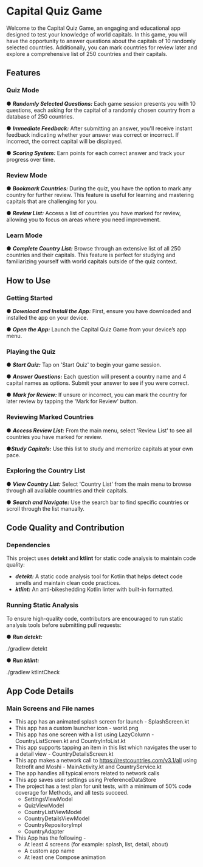 # Capital Quiz Game
Welcome to the Capital Quiz Game, an engaging and educational app designed to test your knowledge of world capitals. In this game, you will have the opportunity to answer questions about the capitals of 10 randomly selected countries. Additionally, you can mark countries for review later and explore a comprehensive list of 250 countries and their capitals.

## Features

### Quiz Mode
● _**Randomly Selected Questions:**_ Each game session presents you with 10 questions, each asking for the capital of a randomly chosen country from a database of 250 countries.

● _**Immediate Feedback:**_ After submitting an answer, you'll receive instant feedback indicating whether your answer was correct or incorrect. If incorrect, the correct capital will be displayed.

● _**Scoring System:**_ Earn points for each correct answer and track your progress over time.

### Review Mode
● _**Bookmark Countries:**_ During the quiz, you have the option to mark any country for further review. This feature is useful for learning and mastering capitals that are challenging for you.

● _**Review List:**_ Access a list of countries you have marked for review, allowing you to focus on areas where you need improvement.

### Learn Mode
● _**Complete Country List:**_ Browse through an extensive list of all 250 countries and their capitals. This feature is perfect for studying and familiarizing yourself with world capitals outside of the quiz context.

## How to Use

### Getting Started
● _**Download and Install the App:**_ First, ensure you have downloaded and installed the app on your device.

● _**Open the App:**_ Launch the Capital Quiz Game from your device’s app menu.

### Playing the Quiz
● _**Start Quiz:**_ Tap on 'Start Quiz' to begin your game session.

● _**Answer Questions:**_ Each question will present a country name and 4 capital names as options. Submit your answer to see if you were correct.

● _**Mark for Review:**_ If unsure or incorrect, you can mark the country for later review by tapping the 'Mark for Review' button.

### Reviewing Marked Countries
● _**Access Review List:**_ From the main menu, select 'Review List' to see all countries you have marked for review.

●_**Study Capitals:**_ Use this list to study and memorize capitals at your own pace.

### Exploring the Country List
● _**View Country List:**_ Select 'Country List' from the main menu to browse through all available countries and their capitals.

● _**Search and Navigate:**_ Use the search bar to find specific countries or scroll through the list manually.


## Code Quality and Contribution

### Dependencies

This project uses **detekt** and **ktlint** for static code analysis to maintain code quality:

- _**detekt:**_ A static code analysis tool for Kotlin that helps detect code smells and maintain clean code practices.
- _**ktlint:**_ An anti-bikeshedding Kotlin linter with built-in formatted.

### Running Static Analysis
To ensure high-quality code, contributors are encouraged to run static analysis tools before submitting pull requests:

● _**Run detekt:**_

./gradlew detekt

● _**Run ktlint:**_

./gradlew ktlintCheck



## App Code Details

### Main Screens and File names

* This app has an animated splash screen for launch - SplashScreen.kt
* This app has a custom launcher icon - world.png
* This app has one screen with a list using LazyColumn - CountryListScreen.kt and CountryInfoList.kt
* This app supports tapping an item in this list which navigates the user to a detail view - CountryDetailsScreen.kt
* This app makes a network call to https://restcountries.com/v3.1/all using Retrofit and Moshi - MainActivity.kt and CountryService.kt
* The app handles all typical errors related to network calls
* This app saves user settings using PreferenceDataStore
* The project has a test plan for unit tests, with a minimum of 50% code coverage for Methods, and all tests succeed.
  - SettingsViewModel
  - QuizViewModel
  - CountryListViewModel
  - CountryDetailsViewModel
  - CountryRepositoryImpl
  - CountryAdapter
* This App has the following -
  - At least 4 screens (for example: splash, list, detail, about)
  - A custom app name
  - At least one Compose animation





